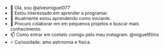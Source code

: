 - 👋 Olá, sou @alvesmiguel077
- 👀 Estou interessado em aprender a programar.
- 🌱 Atualmente estou aprendendo como iniciante.
- 💞️ Procuro colaborar em em pequenos projetos e buscar mais conhecimento. 
- 📫 Como entrar em contato comigo pelo meu instagram: @miguellfilms
- ⚡ Curiosidade: amo astrnomia e fisica.
<!---
alvesmiguel077/alvesmiguel077 is a ✨ special ✨ repository because its `README.md` (this file) appears on your GitHub profile.
You can click the Preview link to take a look at your changes.
--->
